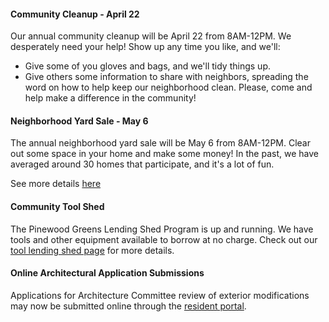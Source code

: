 #### Community Cleanup - April 22

Our annual community cleanup will be April 22 from 8AM-12PM. We desperately need your help!  Show up any time you like, and we'll:

* Give some of you gloves and bags, and we'll tidy things up. 
* Give others some information to share with neighbors, spreading the word on how to help keep our neighborhood clean.
Please, come and help make a difference in the community!

#### Neighborhood Yard Sale - May 6

The annual neighborhood yard sale will be May 6 from 8AM-12PM. Clear out some space in your home and make some money! In the past, we have averaged around 30 homes that participate, and it's a lot of fun.

See more details [here]({{site.baseurl}}/2017/04/04/Neighborhood-Yard-Sale.html)

#### Community Tool Shed

The Pinewood Greens Lending Shed Program is up and running.  We have tools and other equipment available to borrow at no charge. Check out our [tool lending shed page](toolshed.html) for more details.

#### Online Architectural Application Submissions

Applications for Architecture Committee review of exterior modifications may now be submitted online through the [resident portal](http://www.ciranet.com/ResidentPortal).
